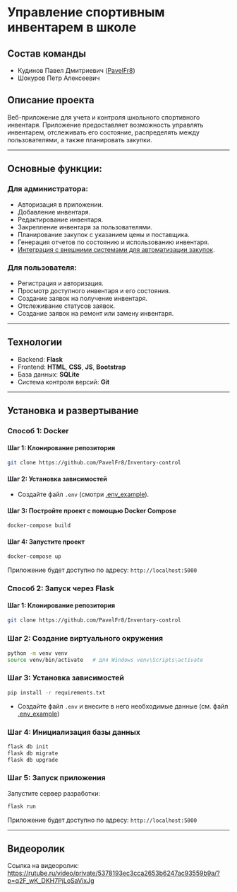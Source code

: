 # Управление спортивным инвентарем в школе

## Состав команды

* Кудинов Павел Дмитриевич ([PavelFr8](https://github.com/PavelFr8))
* Шокуров Петр Алексеевич

## Описание проекта
Веб-приложение для учета и контроля школьного спортивного инвентаря. Приложение предоставляет возможность управлять 
инвентарем, отслеживать его состояние, распределять между пользователями, а также планировать закупки.  

---

## Основные функции:
### Для администратора:
- Авторизация в приложении.
- Добавление инвентаря.
- Редактирование инвентаря.
- Закрепление инвентаря за пользователями.
- Планирование закупок с указанием цены и поставщика.
- Генерация отчетов по состоянию и использованию инвентаря.
- [Интеграция с внешними системами для автоматизации закупок](https://github.com/PavelFr8/Inventory-control/blob/main/app/api/API_DOC.md).

### Для пользователя:
- Регистрация и авторизация.
- Просмотр доступного инвентаря и его состояния.
- Создание заявок на получение инвентаря.
- Отслеживание статусов заявок.
- Создание заявок на ремонт или замену инвентаря.

---

## Технологии
- Backend: **Flask**
- Frontend: **HTML**, **CSS**, **JS**, **Bootstrap**
- База данных: **SQLite**
- Система контроля версий: **Git**

---

## Установка и развертывание

### Способ 1: Docker

#### Шаг 1: Клонирование репозитория
```bash  
git clone https://github.com/PavelFr8/Inventory-control  
```
#### Шаг 2: Установка зависимостей
- Создайте файл `.env` (смотри [.env_example](https://github.com/PavelFr8/Inventory-control/blob/main/.env_example)).

#### Шаг 3: Постройте проект с помощью Docker Compose
```bash  
docker-compose build  
```

#### Шаг 4: Запустите проект
```bash  
docker-compose up  
```

Приложение будет доступно по адресу: `http://localhost:5000`

### Способ 2: Запуск через Flask

#### Шаг 1: Клонирование репозитория
```bash
git clone https://github.com/PavelFr8/Inventory-control
```

### Шаг 2: Создание виртуального окружения
```bash
python -m venv venv
source venv/bin/activate   # для Windows venv\Scripts\activate      
```

### Шаг 3: Установка зависимостей
```bash
pip install -r requirements.txt
```

- Создайте файл `.env` и внесите в него необходимые данные (см. файл [.env_example](https://github.com/PavelFr8/Inventory-control/blob/main/.env_example))

### Шаг 4: Инициализация базы данных
```bash
flask db init
flask db migrate
flask db upgrade
```

### Шаг 5: Запуск приложения
Запустите сервер разработки:
```bash
flask run
```
Приложение будет доступно по адресу: `http://localhost:5000`

---

## Видеоролик
Ссылка на видеоролик: https://rutube.ru/video/private/5378193ec3cca2653b6247ac93559b9a/?p=q2F_wK_DKH7PjLoSaVixJg



